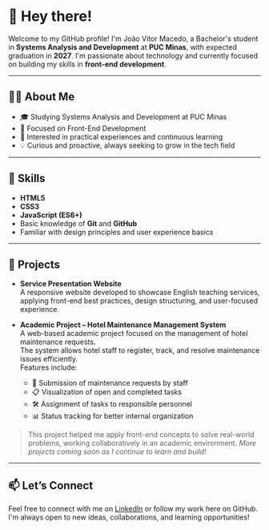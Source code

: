 # 👋 Hey there!

Welcome to my GitHub profile! I'm João Vitor Macedo, a Bachelor's student in **Systems Analysis and Development** at **PUC Minas**, with expected graduation in **2027**. I'm passionate about technology and currently focused on building my skills in **front-end development**.

---

## 👨‍💻 About Me

- 🎓 Studying Systems Analysis and Development at PUC Minas  
- 🎯 Focused on Front-End Development  
- 🚀 Interested in practical experiences and continuous learning  
- 💡 Curious and proactive, always seeking to grow in the tech field  

---

## 🧠 Skills

- **HTML5**  
- **CSS3**  
- **JavaScript (ES6+)**  
- Basic knowledge of **Git** and **GitHub**  
- Familiar with design principles and user experience basics  

---

## 💼 Projects

- **Service Presentation Website**  
  A responsive website developed to showcase English teaching services, applying front-end best practices, design structuring, and user-focused experience.

- **Academic Project – Hotel Maintenance Management System**  
  A web-based academic project focused on the management of hotel maintenance requests.  
  The system allows hotel staff to register, track, and resolve maintenance issues efficiently.  
  Features include:
  - 📝 Submission of maintenance requests by staff
  - 📋 Visualization of open and completed tasks
  - 🛠 Assignment of tasks to responsible personnel
  - 📊 Status tracking for better internal organization

> This project helped me apply front-end concepts to solve real-world problems, working collaboratively in an academic environment.
> *More projects coming soon as I continue to learn and build!*

---

## 📫 Let’s Connect

Feel free to connect with me on [LinkedIn](https://www.linkedin.com/in/jo%C3%A3o-vitor-macedo-a3ba71363) or follow my work here on GitHub.  
I'm always open to new ideas, collaborations, and learning opportunities!

